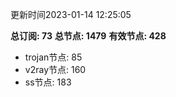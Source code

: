 更新时间2023-01-14 12:25:05

**总订阅: 73**
**总节点: 1479**
**有效节点: 428**
- trojan节点: 85
- v2ray节点: 160
- ss节点: 183
